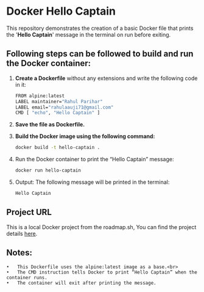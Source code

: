 # Docker Hello Captain

This repository demonstrates the creation of a basic Docker file that prints the '**Hello Captain**' message in the terminal on run before exiting.

## Following steps can be followed to build and run the Docker container:

1. **Create a Dockerfile** without any extensions and write the following code in it:

    ```bash
    FROM alpine:latest
    LABEL maintainer="Rahul Parihar"
    LABEL email="rahulaauji71@gmail.com"
    CMD [ "echo", "Hello Captain" ]
    ```
2.	**Save the file as Dockerfile.**

3.	**Build the Docker image using the following command:**

    ```bash
    docker build -t hello-captain .
    ```

4.	Run the Docker container to print the “Hello Captain” message:

    ```bash
    docker run hello-captain
    ```

5.	Output: The following message will be printed in the terminal:

    ```bash
    Hello Captain
    ```
## Project URL
This is a local Docker project from the roadmap.sh, You can find the project details <a href="https://roadmap.sh/projects/basic-dockerfile">here</a>.
## Notes:<br>
	•	This Dockerfile uses the alpine:latest image as a base.<br>
	•	The CMD instruction tells Docker to print “Hello Captain” when the container runs.
	•	The container will exit after printing the message.